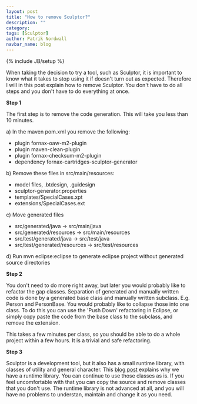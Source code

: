 ```yaml
---
layout: post
title: "How to remove Sculptor?"
description: ""
category: 
tags: [Sculptor]
author: Patrik Nordwall
navbar_name: blog
---
```

{% include JB/setup %}

When taking the decision to try a tool, such as Sculptor, it is important to know what it takes to stop using it if doesn't turn out as expected. Therefore I will in this post explain how to remove Sculptor. You don't have to do all steps and you don't have to do everything at once.

**Step 1**

The first step is to remove the code generation. This will take you less than 10 minutes.

a) In the maven pom.xml you remove the following:

  * plugin fornax-oaw-m2-plugin
  * plugin maven-clean-plugin
  * plugin fornax-checksum-m2-plugin
  * dependency fornax-cartridges-sculptor-generator

b) Remove these files in src/main/resources:

  * model files, .btdesign, .guidesign
  * sculptor-generator.properties
  * templates/SpecialCases.xpt
  * extensions/SpecialCases.ext

c) Move generated files

  * src/generated/java -> src/main/java
  * src/generated/resources -> src/main/resources
  * src/test/generated/java -> src/test/java
  * src/test/generated/resources -> src/test/resources

d) Run mvn eclipse:eclipse to generate eclipse project without generated source directories

**Step 2**

You don't need to do more right away, but later you would probably like to refactor the gap classes. Separation of generated and manually written code is done by a generated base class and manually written subclass. E.g. Person and PersonBase. You would probably like to collapse those into one class. To do this you can use the 'Push Down' refactoring in Eclipse, or simply copy paste the code from the base class to the subclass, and remove the extension.

This takes a few minutes per class, so you should be able to do a whole project within a few hours. It is a trivial and safe refactoring.

**Step 3**

Sculptor is a development tool, but it also has a small runtime library, with classes of utility and general character. This [blog post][1] explains why we have a runtime library. You can continue to use those classes as is. If you feel uncomfortable with that you can copy the source and remove classes that you don't use. The runtime library is not advanced at all, and you will have no problems to understan, maintain and change it as you need.

   [1]: /2010/01/21/why-we-combine-code-generator-with-runtime-library